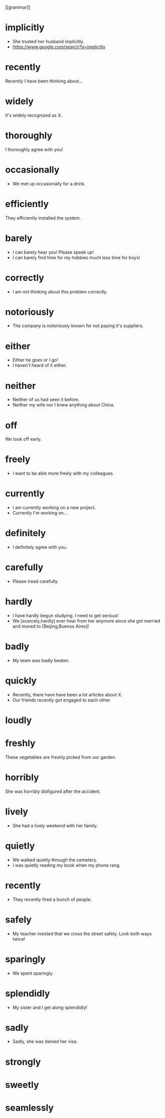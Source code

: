 [[grammar]]

# implicitly
- She trusted her husband implicitly.
- https://www.google.com/search?q=implicitly

# recently
Recently I have been thinking about...

# widely
It's widely recognized as X.

# thoroughly
I thoroughly agree with you!

# occasionally
- We met up occasionally for a drink.


# efficiently
They efficiently installed the system.

# barely
- I can barely hear you! Please speak up!
- I can barely find time for my hobbies much less time for boys!

# correctly
- I am not thinking about this problem correctly.

# notoriously
- The company is notoriously known for not paying it's suppliers.

# either
- Either he goes or I go!
- I haven't heard of it either.

# neither
- Neither of us had seen it before.
- Neither my wife nor I knew anything about China.
 

# off
We took off early.

# freely
- I want to be able more freely with my colleagues.

# currently
- I am currently working on a new project.
 - Currently I'm working on...

# definitely
- I definitely agree with you.

# carefully
- Please tread carefully.

  
# hardly
- I have hardly begun studying. I need to get serious!
- We [scarcely,hardly] ever hear from her anymore since she got married and moved to [Beijing,Buenos Aires]!

# badly
- My team was badly beaten.
# quickly
- Recently, there have have been a lot articles about X.
- Our friends recently got engaged to each other.
# loudly
# freshly
These vegetables are freshly picked from our garden.
# horribly
She was horribly disfigured after the accident.
# lively
- She had a lively weekend with her family.
  
# quietly
- We walked quietly through the cemetery.
- I was quietly reading my book when my phone rang.
# recently
- They recently fired a bunch of people.

# safely
- My teacher insisted that we cross the street safely. Look both ways twice!

# sparingly
- We spent sparingly.
  
# splendidly
- My sister and I get along splendidly!

# sadly
- Sadly, she was denied her visa.
  
# strongly
# sweetly
# seamlessly
